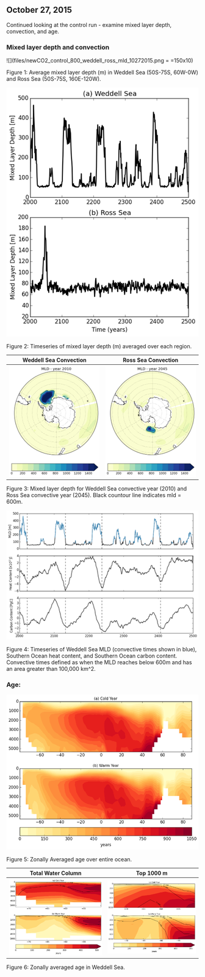 ## October 27, 2015

Continued looking at the control run - examine mixed layer depth, convection, and age. 

### Mixed layer depth and convection

![](files/newCO2_control_800_weddell_ross_mld_10272015.png = =150x10)

Figure 1: Average mixed layer depth (m) in Weddell Sea (50S-75S, 60W-0W) and Ross Sea (50S-75S, 160E-120W). 


![](files/newCO2_control_800_weddell_ross_mld_timeseries_10272015.png)

Figure 2: Timeseries of mixed layer depth (m) averaged over each region. 


Weddell Sea Convection | Ross Sea Convection
:-------------------------:|:-------------------------:
![](files/newCO2_control_800_weddell_convect_10272015.png) | ![](files/newCO2_control_800_ross_convect_10272015.png)

Figure 3: Mixed layer depth for Weddell Sea convective year (2010) and Ross Sea convective year (2045). Black countour line indicates mld = 600m.


![](files/newCO2_control_800_weddell_mld_so_heat_carbon_ts_10272015.png)

Figure 4: Timeseries of Weddell Sea MLD (convective times shown in blue), Southern Ocean heat content, and 
Southern Ocean carbon content. Convective times defined as when the MLD reaches below 600m and has an 
area greater than 100,000 km^2.  


### Age:

![](files/newCO2_control800_age_warm_cold_10262015.png)

Figure 5: Zonally Averaged age over entire ocean.  


Total Water Column | Top 1000 m
:-------------------------:|:-------------------------:
![](files/newCO2_control800_weddell_sea_age_warm_cold_10262015.png) | ![](files/newCO2_control800_weddell_sea_age_warm_cold_top1000_10262015.png)

Figure 6: Zonally averaged age in Weddell Sea.
